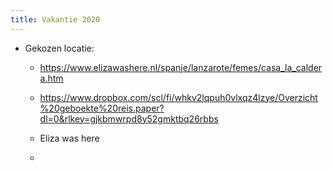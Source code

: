 ```yaml
---
title: Vakantie 2020
---
```


- Gekozen locatie:
	 - https://www.elizawashere.nl/spanje/lanzarote/femes/casa_la_caldera.htm

	 - https://www.dropbox.com/scl/fi/whkv2lqpuh0vlxqz4lzye/Overzicht%20geboekte%20reis.paper?dl=0&rlkey=gjkbmwrpd8y52gmktbq26rbbs

	 - Eliza was here

	 - 
